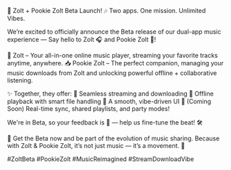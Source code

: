 🎉 Zolt + Pookie Zolt Beta Launch! 🎶
Two apps. One mission. Unlimited Vibes.

We’re excited to officially announce the Beta release of our dual-app music experience —
Say hello to Zolt 🎧 and Pookie Zolt 💚!

🚀 Zolt – Your all-in-one online music player, streaming your favorite tracks anytime, anywhere.
📥 Pookie Zolt – The perfect companion, managing your music downloads from Zolt and unlocking powerful offline + collaborative listening.

✨ Together, they offer:
🔹 Seamless streaming and downloading
🔹 Offline playback with smart file handling
🔹 A smooth, vibe-driven UI
🔹 (Coming Soon) Real-time sync, shared playlists, and party modes!

We're in Beta, so your feedback is 🔑 — help us fine-tune the beat! 🛠

📲 Get the Beta now and be part of the evolution of music sharing.
Because with Zolt & Pookie Zolt, it’s not just music — it’s a movement. 🎵

#ZoltBeta #PookieZolt #MusicReimagined #StreamDownloadVibe
